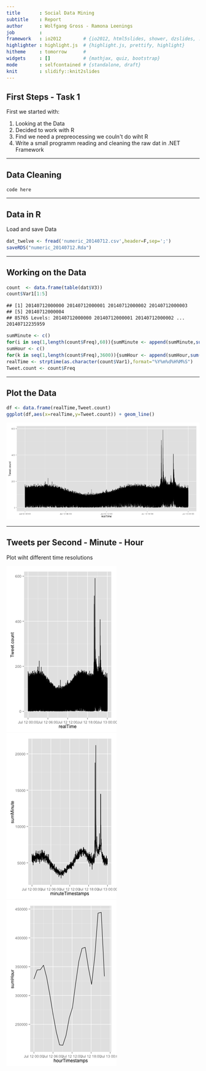 ```yaml
---
title       : Social Data Mining
subtitle    : Report
author      : Wolfgang Gross - Ramona Leenings
job         : 
framework   : io2012        # {io2012, html5slides, shower, dzslides, ...}
highlighter : highlight.js  # {highlight.js, prettify, highlight}
hitheme     : tomorrow      # 
widgets     : []            # {mathjax, quiz, bootstrap}
mode        : selfcontained # {standalone, draft}
knit        : slidify::knit2slides
---
```



## First Steps - Task 1

First we started with:

1. Looking at the Data
2. Decided to work with R
3. Find we need a prepreocessing we couln't do wiht R
4. Write a small programm reading and cleaning the raw dat in .NET Framework


---
## Data Cleaning

```
code here
```

---
## Data in R
Load and save Data

```r
dat_twelve <- fread('numeric_20140712.csv',header=F,sep=';')
saveRDS("numeric_20140712.Rda")
```



---

## Working on the Data

```r
count  <- data.frame(table(dat$V3))
count$Var1[1:5]
```

```
## [1] 20140712000000 20140712000001 20140712000002 20140712000003
## [5] 20140712000004
## 85765 Levels: 20140712000000 20140712000001 20140712000002 ... 20140712235959
```


```r
sumMinute <- c()
for(i in seq(1,length(count$Freq),60)){sumMinute <- append(sumMinute,sum(count$Freq[i:(i+60)]))}
sumHour <- c()
for(k in seq(1,length(count$Freq),3600)){sumHour <- append(sumHour,sum(count$Freq[k:(k+3600)]))}
realTime <- strptime(as.character(count$Var1),format="%Y%m%d%H%M%S")
Tweet.count <- count$Freq
```



---
## Plot the Data

```r
df <- data.frame(realTime,Tweet.count)
ggplot(df,aes(x=realTime,y=Tweet.count)) + geom_line()
```

![plot of chunk unnamed-chunk-5](figure/unnamed-chunk-5-1.png) 

---
## Tweets per Second - Minute - Hour
Plot wiht different time resolutions

![plot of chunk unnamed-chunk-6](figure/unnamed-chunk-6-1.png) ![plot of chunk unnamed-chunk-6](figure/unnamed-chunk-6-2.png) ![plot of chunk unnamed-chunk-6](figure/unnamed-chunk-6-3.png) 


